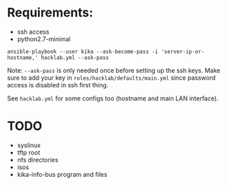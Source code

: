 # Requirements:

* ssh access
* python2.7-minimal

```
ansible-playbook --user kika --ask-become-pass -i 'server-ip-or-hostname,' hacklab.yml --ask-pass
```
Note: `--ask-pass` is only needed once before setting up the ssh keys. Make sure to add your key in
`roles/hacklab/defaults/main.yml` since password access is disabled in ssh first thing.

See `hacklab.yml` for some configs too (hostname and main LAN interface).

# TODO
* syslinux
* tftp root
* nfs directories
* isos
* kika-info-bus program and files
